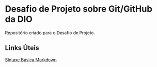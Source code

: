 # Desafio de Projeto sobre Git/GitHub da DIO
Repositório criado para o Desafio de Projeto.


## Links Úteis
[Síntaxe Básica Markdown](https://www.markdownguide.org/)

